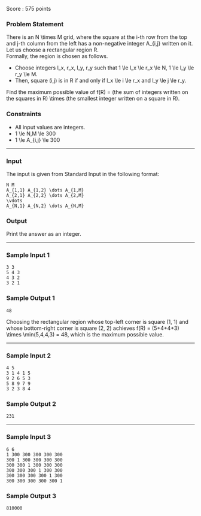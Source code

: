 Score : 575 points

### Problem Statement

There is an N \times M grid, where the square at the i-th row from the top and j-th column from the left has a non-negative integer A\_{i,j} written on it.  
Let us choose a rectangular region R.  
Formally, the region is chosen as follows.

* Choose integers l\_x, r\_x, l\_y, r\_y such that 1 \le l\_x \le r\_x \le N, 1 \le l\_y \le r\_y \le M.
* Then, square (i,j) is in R if and only if l\_x \le i \le r\_x and l\_y \le j \le r\_y.

Find the maximum possible value of f(R) =  (the sum of integers written on the squares in R) \times (the smallest integer written on a square in R).

### Constraints

* All input values are integers.
* 1 \le N,M \le 300
* 1 \le A\_{i,j} \le 300

---

### Input

The input is given from Standard Input in the following format:

```
N M
A_{1,1} A_{1,2} \dots A_{1,M}
A_{2,1} A_{2,2} \dots A_{2,M}
\vdots
A_{N,1} A_{N,2} \dots A_{N,M}
```

### Output

Print the answer as an integer.

---

### Sample Input 1

```
3 3
5 4 3
4 3 2
3 2 1
```

### Sample Output 1

```
48
```

Choosing the rectangular region whose top-left corner is square (1, 1) and whose bottom-right corner is square (2, 2) achieves f(R) = (5+4+4+3) \times \min(5,4,4,3) = 48, which is the maximum possible value.

---

### Sample Input 2

```
4 5
3 1 4 1 5
9 2 6 5 3
5 8 9 7 9
3 2 3 8 4
```

### Sample Output 2

```
231
```

---

### Sample Input 3

```
6 6
1 300 300 300 300 300
300 1 300 300 300 300
300 300 1 300 300 300
300 300 300 1 300 300
300 300 300 300 1 300
300 300 300 300 300 1
```

### Sample Output 3

```
810000
```